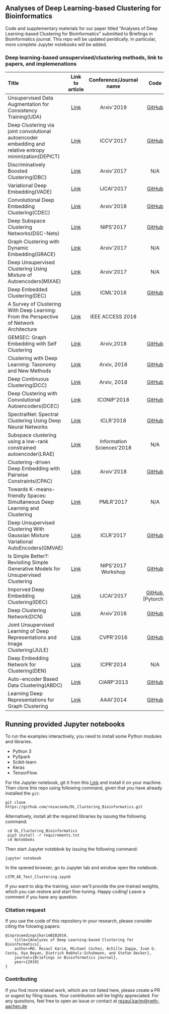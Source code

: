 ## Analyses of Deep Learning-based Clustering for Bioinformatics
Code and supplementary materials for our paper titled "Analyses of Deep Learning-based Clustering for Bioinformatics" submitted to Briefings in Bioinformatics journal. This repo will be updated peridically. In particular, more complete Jupyter notebooks will be added. 

### Deep learning-based unsupervised/clustering methods, link to papers, and implemenations 

|    Title    |  Link to article  |  Conference/Journal name | Code |
|  :---------  | :------:  | :------: | :------: |
| Unsupervised Data Augmentation for Consistency Training(UDA) | [Link](https://arxiv.org/pdf/1904.12848.pdf) | Arxiv'2019 |  [GitHub](https://github.com/google-research/uda) |
| Deep Clustering via joint convolutional autoencoder embedding and relative entropy minimization(DEPICT) | [Link](https://arxiv.org/pdf/1704.06327.pdf) | ICCV'2017 |  [GitHub](https://github.com/herandy/DEPICT) |
| Discriminatively Boosted Clustering(DBC) | [Link](https://arxiv.org/pdf/1703.07980.pdf) | Arxiv'2017 | N/A|
| Variational Deep Embedding(VADE) | [Link](https://arxiv.org/pdf/1611.05148.pdf) | IJCAI'2017 |  [GitHub](https://github.com/slim1017/VaDE) |
| Convolutional Deep Embedding Clustering(CDEC} | [Link](https://arxiv.org/pdf/1805.12218.pdf) | Arxiv'2018 |  [GitHub](https://github.com/rezacsedu/Recurrent-Deep-Embedding-Networks) |
| Deep Subspace Clustering Networks(DSC-Nets) | [Link](http://papers.nips.cc/paper/6608-deep-subspace-clustering-networks.pdf) | NIPS'2017 |[GitHub](https://github.com/panji1990/Deep-subspace-clustering-networks) |
| Graph Clustering with Dynamic Embedding(GRACE) | [Link](https://arxiv.org/pdf/1712.08249.pdf) | Arxiv'2017 | N/A |
| Deep Unsupervised Clustering Using Mixture of Autoencoders(MIXAE) | [Link](https://arxiv.org/pdf/1712.07788.pdf) | Arxiv'2017 |N/A |
|  Deep Embedded Clustering(DEC) | [Link](http://proceedings.mlr.press/v48/xieb16.pdf) |   ICML'2016  | [GitHub](https://github.com/piiswrong/dec) |
|  A Survey of Clustering With Deep Learning: From the Perspective of Network Architecture | [Link](https://ieeexplore.ieee.org/stamp/stamp.jsp?arnumber=8412085)  |  IEEE ACCESS 2018  |  |
|  GEMSEC: Graph Embedding with Self Clustering  | [Link](https://arxiv.org/pdf/1802.03997.pdf) | Arxiv,2018  | [GitHub](https://github.com/benedekrozemberczki/GEMSEC) |
|  Clustering with Deep Learning: Taxonomy and New Methods | [Link](https://arxiv.org/pdf/1801.07648.pdf)  |  Arxiv, 2018 |  [GitHub](https://github.com/elieJalbout/Clustering-with-Deep-learning)  |
| Deep Continuous Clustering(DCC) | [Link](https://arxiv.org/pdf/1803.01449.pdf) | Arxiv, 2018 | [GitHub](https://github.com/shahsohil/DCC) |
| Deep Clustering with Convolutional Autoencoders(DCEC) | [Link](https://xifengguo.github.io/papers/ICONIP17-DCEC.pdf) | ICONIP'2018 | [GitHub](https://github.com/XifengGuo/DCEC) |
| SpectralNet: Spectral Clustering Using Deep Neural Networks | [Link](https://openreview.net/pdf?id=HJ_aoCyRZ) | ICLR'2018 | [GitHub](https://github.com/KlugerLab/SpectralNet) |
| Subspace clustering using a low-rank constrained autoencoder(LRAE) | [Link](https://www.sciencedirect.com/science/article/pii/S0020025517309659) | Information Sciences'2018 | N/A|
| Clustering-driven Deep Embedding with Pairwise Constraints(CPAC) | [Link](https://arxiv.org/pdf/1803.08457.pdf) | Arxiv'2018 |  [GitHub](https://github.com/sharonFogel/CPAC) |
|  Towards K-means-friendly Spaces: Simultaneous Deep Learning and Clustering | [Link](https://arxiv.org/pdf/1610.04794.pdf)  |  PMLR'2017  |  N/A  |
| Deep Unsupervised Clustering With Gaussian Mixture Variational AutoEncoders(GMVAE) | [Link](https://arxiv.org/pdf/1611.02648.pdf)| ICLR'2017 | [GitHub](https://github.com/Nat-D/GMVAE)| N/A |
|  Is Simple Better?: Revisiting Simple Generative Models for Unsupervised Clustering | [Link](https://ic.unicamp.br/~adin/downloads/pubs/AriasFigueroa2017a.pdf)  |  NIPS'2017 Workshop  |  [GitHub](https://github.com/jariasf/clustering-nips-2017)  |
|      Imporved Deep Embedding Clustering(IDEC) | [Link](https://www.ijcai.org/proceedings/2017/0243.pdf)   |   IJCAI'2017  |  [GitHub](https://github.com/XifengGuo/IDEC),[Pytorch]) |
| Deep Clustering Network(DCN) | [Link](https://arxiv.org/pdf/1610.04794v1.pdf)  | Arxiv'2016 | [GitHub](https://github.com/boyangumn/DCN-New) | N/A|
| Joint Unsupervised Learning of Deep Representations and Image Clustering(JULE) | [Link](https://arxiv.org/pdf/1604.03628.pdf) | CVPR'2016 |   [GitHub](https://github.com/jwyang/JULE.torch) |
| Deep Embedding Network for Clustering(DEN) | [Link](https://ieeexplore.ieee.org/document/6976982/) | ICPR'2014 | N/A|
| Auto-encoder Based Data Clustering(ABDC) | [Link](http://nlpr-web.ia.ac.cn/english/irds/People/lwang/M-MCG_EN/Publications/2013/CFS2013CIARP.pdf) | CIARP'2013 |  [GitHub](https://github.com/KellerJordan/Autoencoder-Clustering) |
| Learning Deep Representations for Graph Clustering | [Link](https://www.aaai.org/ocs/index.php/AAAI/AAAI14/paper/viewFile/8527/8571) |  AAAI'2014 | [GitHub](https://github.com/quinngroup/deep-representations-clustering) |

## Running provided Jupyter notebooks
To run the examples interactively, you need to install some Python modules and libraries. 

* Python 3
* PySpark
* Scikit-learn
* Keras 
* TensorFlow.

For the Jupyter notebook, git it from this [Link](https://jupyter.readthedocs.io/en/latest/install.html) and install it on your machine. Then clone this repo using following command, given that you have already installed the `git`: 

```
git clone https://github.com/rezacsedu/DL_Clustering_Bioinformatics.git
```
Alternatively, install all the required libraries by issuing the following command: 
```
 cd DL_Clustering_Bioinformatics
 pip3 install -r requirements.txt
 cd Notebboks
 ```

Then start Jupyter notebbok by issuing the following command: 
```
jupyter notebook
```
In the opened browser, go to Jupyter tab and window open the notebook. 
```
LSTM_AE_Text_Clustering.ipynb
```
If you want to skip the training, soon we'll provide the pre-trained weights, which you can restore and start fine-tuning. Happy coding! Leave a comment if you have any question.

### Citation request
If you use the code of this repository in your research, please consider citing the folowing papers:

    @inproceedings{karimBIB2019,
        title={Analyses of Deep Learning-based Clustering for Bioinformatics},
        author=Md. Rezaul Karim, Michael Cochez, Achille Zappa, Ivan G. Costa, Oya Beyan, Dietrich Rebholz-Schuhmann, and Stefan Decker},
        journal={Briefings in Bioinformatics journal},
        year={2019}
    }

### Contributing
If you find more related work, which are not listed here, please create a PR or sugest by filing issues. Your contribution will be highly appreciated. For any questions, feel free to open an issue or contact at rezaul.karim@rwth-aachen.de
